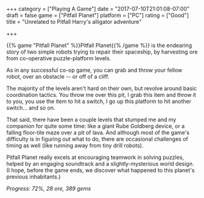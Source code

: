 +++
category = ["Playing A Game"]
date = "2017-07-10T21:01:08-07:00"
draft = false
game = ["Pitfall Planet"]
platform = ["PC"]
rating = ["Good"]
title = "Unrelated to Pitfall Harry's alligator adventure"

+++

{{% game "Pitfall Planet" %}}Pitfall Planet{{% /game %}} is the endearing story of two simple robots trying to repair their spaceship, by harvesting ore from co-operative puzzle-platform levels.

As in any successful co-op game, you can grab and throw your fellow robot, over an obstacle -- or off of a cliff.

The majority of the levels aren't hard on their own, but revolve around basic coordination tactics.  You throw me over this pit, I grab this item and throw it to you, you use the item to hit a switch, I go up this platform to hit another switch... and so on.

That said, there have been a couple levels that stumped me and my companion for quite some time: like a giant Rube Goldberg device, or a falling floor-tile maze over a pit of lava.  And although most of the game's difficulty is in figuring out what to do, there are occasional challenges of timing as well (like running away from tiny drill robots).

Pitfall Planet really excels at encouraging teamwork in solving puzzles, helped by an engaging soundtrack and a slightly-mysterious world design.  (I hope, before the game ends, we discover what happened to this planet's previous inhabitants.)

<i>Progress: 72%, 28 ore, 389 gems</i>
